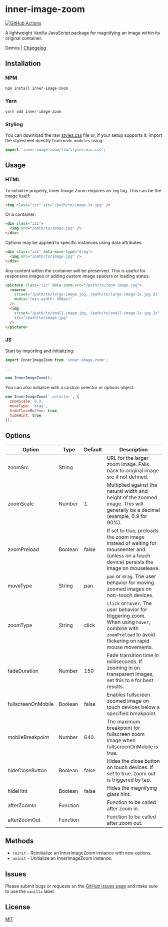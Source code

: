 # inner-image-zoom

[![GitHub Actions][build-badge]][build]

A lightweight Vanilla JavaScript package for magnifying an image within its original container.

Demos | [Changelog](https://github.com/laurenashpole/inner-image-zoom/blob/main/packages/vanilla/CHANGELOG.md)

## Installation

### NPM
```js
npm install inner-image-zoom
```

### Yarn
```js
yarn add inner-image-zoom
```

### Styling

You can download the raw [styles.css](https://raw.githubusercontent.com/laurenashpole/inner-image-zoom/main/packages/vanilla/src/styles.css) file or, if your setup supports it, import the stylesheet directly from `node_modules` using:

```js
import 'inner-image-zoom/lib/styles.min.css';
```

## Usage

### HTML

To initialize properly, Inner Image Zoom requires an `img` tag. This can be the image itself:

```html
<img class="iiz" src="/path/to/image-2x.jpg" />
```

Or a container:

```html
<div class="iiz">
  <img src="/path/to/image.jpg" />
</div>
```

Options may be applied to specific instances using data attributes:

```html
<div class="iiz" data-move-type="drag">
  <img src="/path/to/image.jpg" />
</div>
```

Any content within the container will be preserved. This is useful for responsive images or adding custom image spacers or loading states:

```html
<picture class="iiz" data-zoom-src="/path/to/zoom-image.jpg">
  <source
    srcset="/path/to/large-image.jpg, /path/to/large-image-2x.jpg 2x"
    media="(min-width: 500px)"
  />
  <img
    srcset="/path/to/small-image.jpg, /path/to/small-image-2x.jpg 2x"
    src="/path/to/image.jpg"
  />
</picture>
```

### JS

Start by importing and initializing:

```js
import InnerImageZoom from 'inner-image-zoom';

...

new InnerImageZoom();
```

You can also initialize with a custom selector or options object:

```js
new InnerImageZoom('.selector', {
  zoomScale: 0.9,
  moveType: 'drag',
  hideCloseButton: true,
  hideHint: true
});
```

## Options

Option | Type | Default | Description
--- | --- | --- | ---
zoomSrc | String | | URL for the larger zoom image. Falls back to original image src if not defined.
zoomScale | Number | 1 | Multiplied against the natural width and height of the zoomed image. This will generally be a decimal (example, 0.9 for 90%).
zoomPreload | Boolean | false | If set to true, preloads the zoom image instead of waiting for mouseenter and (unless on a touch device) persists the image on mouseleave.
moveType | String | pan | `pan` or `drag`. The user behavior for moving zoomed images on non-touch devices.
zoomType | String | click | `click` or `hover`. The user behavior for triggering zoom. When using `hover`, combine with `zoomPreload` to avoid flickering on rapid mouse movements.
fadeDuration | Number | 150 | Fade transition time in milliseconds. If zooming in on transparent images, set this to `0` for best results.
fullscreenOnMobile | Boolean | false | Enables fullscreen zoomed image on touch devices below a specified breakpoint.
mobileBreakpoint | Number | 640 | The maximum breakpoint for fullscreen zoom image when fullscreenOnMobile is true.
hideCloseButton | Boolean | false | Hides the close button on touch devices. If set to true, zoom out is triggered by tap.
hideHint | Boolean | false | Hides the magnifying glass hint.
afterZoomIn | Function | | Function to be called after zoom in.
afterZoomOut | Function | | Function to be called after zoom out.

## Methods

- `reinit` - Reinitialize an InnerImageZoom instance with new options.
- `uninit` - Unitialize an InnerImageZoom instance.

## Issues

Please submit bugs or requests on the [GitHub issues page](https://github.com/laurenashpole/inner-image-zoom/issues) and make sure to use the `vanilla` label.

## License

[MIT](https://github.com/laurenashpole/inner-image-zoom/blob/main/LICENSE)

[npm-badge]: http://img.shields.io/npm/v/inner-image-zoom.svg?style=flat
[npm]: https://www.npmjs.com/package/inner-image-zoom

[build-badge]: https://github.com/laurenashpole/inner-image-zoom/actions/workflows/release.yml/badge.svg
[build]: https://github.com/laurenashpole/inner-image-zoom/actions

[types-badge]: https://badgen.net/npm/types/inner-image-zoom